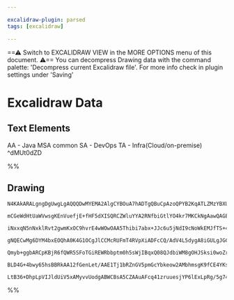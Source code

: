 ```yaml
---

excalidraw-plugin: parsed
tags: [excalidraw]

---
```

==⚠  Switch to EXCALIDRAW VIEW in the MORE OPTIONS menu of this document. ⚠== You can decompress Drawing data with the command palette: 'Decompress current Excalidraw file'. For more info check in plugin settings under 'Saving'


# Excalidraw Data
## Text Elements
AA - Java MSA common
SA - DevOps
TA - Infra(Cloud/on-premise)
 ^dMUt0dZD

%%
## Drawing
```compressed-json
N4KAkARALgngDgUwgLgAQQQDwMYEMA2AlgCYBOuA7hADTgQBuCpAzoQPYB2KqATLZMzYBXUtiRoIACyhQ4zZAHoFAc0JRJQgEYA6bGwC2CgF7N6hbEcK4OCtptbErHALRY8RMpWdx8Q1TdIEfARcZgRmBShcZQUebQBWbQAGGjoghH0EDihmbgBtcDBQMBKIEm4IYgBZAFUoJOIALQARVJLIWEQKqCwoNtLMbmcARgBOAA4EngB2AGYAFlnp+P5S

mCGeWdHtUaWVwsgKEnVuefjE+fHF5dXISQRCZWluYYA2RNfbiGtlYO4kr7MKCkNgAawQAGE2Pg2KQKgBiYYIJFI/qQTS4bCg5QgoQcYhQmFwiTA6zMOC4QLZNEQABmhHw+AAyrA/hJBB4aUCQeCAOrHSTcPgHCDcsEIFkwNnoDnlL64p4ccK5NDDL5sCnYNTrVVJAEinHCOAASWIKtQeQAul9aeRMqbuBwhIyvoR8VgKrgUvLhPilcxzU6XSKwgh

iNxxqN5nNxklRvt2gwmKxOC9hvrE4wWOwOAA5Thibi7abx+JJc6u5jNdI9cNoWkEMJfTS+4gAUWCmWyged+C+QjgxFwtZec2WSUWb1GSWFiaIHFBjt7XxhWLD3Ab+CbIp6mD6EgAggfUM5UAApXD0XCoKpM496fT6TgAHQ4d5PqGr9AA8nJXwAVY9T2NDhbVwAAKCEYSEYhbBcOBAn0QgwgASlfGlyAof9egqI8PwvK8b3fB8nw4V931PL9f2YAC

gNQECwMg6DYM4bxEOQhA0K4G1OCgJlCCMcRUFmT4RVpXiADFcCQ/AdV4L5dygA8iGULgJGCWk+i+LMoHMAhlMeNT0CgDUaT0bJcDdJgHTQIM+xFWFHjdAhsL3XC6II69b3vAxSPIuiqL/DhAI/BjyCY4QWPg9jUPQr5cCEEyACVwgEoTgSEBAVysgAJB4nn3VBhm0YZ4kKABfcBrToXA4DgFlhyE4oOnuTIKhU55VgYQgEAoAAhTFsVxfFCVhBFa

Qmyb+ggbARCpKBjR6fQWR5SFoTGiREWRbbptm0h5sWjIBqxQ08QJdbiWM8gOHJSksi0woZrm+7Dv0CSGWZVkhNFaE5UevaDqWlbxX5YgTjQWdIABl6geBcVJWlH7OS66HslepLhEVZUXhR560aW39MW1F49Vx/aYYyCTJOkhk5Mhp7yfxyneP4wTuBEsnAYyVylJUoyIA0h7SlRhbYcpJT9rYCh7lwOtUDszmKf0Nt8QPSXpZCOXvnV3a8dFjI1Z

BLD4G+4bwy65hsBBRkAA12fGenLet/AAE1Tj1bRZnGV5pmGcYbkeow2AMbhmsgK9fCE4YKsVpn9Axs7/XNCAzemnESFZoSeAzSB0+IFkEDgbgE1z0gSCqNhiAQFXcE0YI5c3bdSjz0bLrDiA+uhLXSGUDFwJ4YZpmoXhB+Hgeh9QJIEhQmkUuUZ1KQqHu+82AFeFmNfV+Hqf4hnmP/r14HwV/XTOB7YNSjAzIUvdMuOGUUORSyWv6+4DKspFbAiC

LtB36+DhpLpVIJldUiV5xAMyvvUodgABWCBsA5CZAAuAFcq41zruuesjYP6lExLpRg/5g74EfomTo30wjBAQTmMyQggQGH/CbJcF9SirnBA3bBK5QhKSoQQohTD8AVXAOVfgdIGThFDpVcqQA===
```
%%